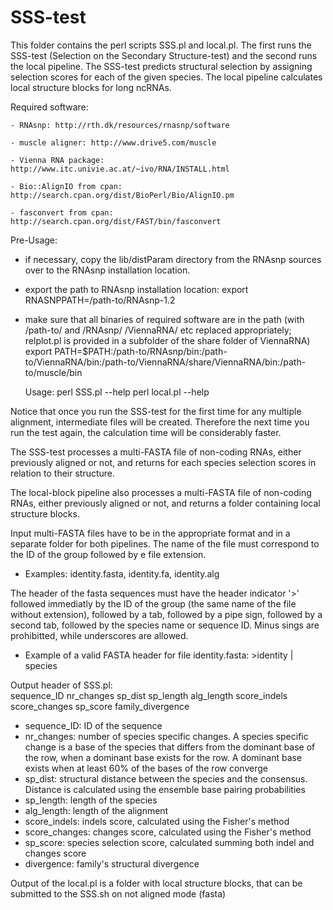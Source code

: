 # SSS-test

This folder contains the perl scripts SSS.pl and local.pl. The first runs the SSS-test (Selection on the Secondary Structure-test) and the second runs the local pipeline. The SSS-test predicts structural selection by assigning selection scores for each of the given species. The local pipeline calculates local structure blocks for long ncRNAs.

Required software: 

	- RNAsnp: http://rth.dk/resources/rnasnp/software
	
	- muscle aligner: http://www.drive5.com/muscle

	- Vienna RNA package: http://www.itc.univie.ac.at/~ivo/RNA/INSTALL.html

	- Bio::AlignIO from cpan: http://search.cpan.org/dist/BioPerl/Bio/AlignIO.pm

	- fasconvert from cpan: http://search.cpan.org/dist/FAST/bin/fasconvert

Pre-Usage:
- if necessary, copy the lib/distParam directory from the RNAsnp sources over
  to the RNAsnp installation location.
- export the path to RNAsnp installation location:
  export RNASNPPATH=/path-to/RNAsnp-1.2
- make sure that all binaries of required software are in the path (with
  /path-to/ and /RNAsnp/ /ViennaRNA/ etc replaced appropriately; relplot.pl is
  provided in a subfolder of the share folder of ViennaRNA)
  export PATH=$PATH:/path-to/RNAsnp/bin:/path-to/ViennaRNA/bin:/path-to/ViennaRNA/share/ViennaRNA/bin:/path-to/muscle/bin
  
  Usage:	perl SSS.pl --help
      	  perl local.pl --help
          
Notice that once you run the SSS-test for the first time for any multiple alignment, intermediate files will be created. Therefore the next time you run the test again, the calculation time will be considerably faster.

The SSS-test processes a multi-FASTA file of non-coding RNAs, either previously aligned or not, and returns for each species selection scores in relation to their structure.

The local-block pipeline also processes a multi-FASTA file of non-coding RNAs, either previously aligned or not, and returns a folder containing local structure blocks.

Input multi-FASTA files have to be in the appropriate format and in a separate folder for both pipelines. The name of the file must correspond to the ID of the group followed by e file extension.
 - Examples: identity.fasta, identity.fa, identity.alg    
 
 The header of the fasta sequences must have the header indicator '>' followed immediatly by the ID of the group (the same name of the file without extension), followed by a tab, followed by a pipe sign, followed by a second tab, followed by the species name or sequence ID. Minus sings are prohibitted, while underscores are allowed.             
 - Example of a valid FASTA header for file identity.fasta: >identity	|	species                                                                 

Output header of SSS.pl:                                                                                                                                                                    
sequence_ID	nr_changes	sp_dist	sp_length	alg_length	score_indels	score_changes	sp_score	family_divergence
                                                                                                                                                                                   
- sequence_ID: ID of the sequence
- nr_changes: number of species specific changes. A species specific change is a base of the species that differs from the dominant base of the row, when a dominant base exists for the row. A dominant base exists when at least 60% of the bases of the row converge
- sp_dist: structural distance between the species and the consensus. Distance is calculated using the ensemble base pairing probabilities
- sp_length: length of the species
- alg_length: length of the alignment
- score_indels: indels score, calculated using the Fisher's method
- score_changes: changes score, calculated using the Fisher's method
- sp_score: species selection score, calculated summing both indel and changes score
- divergence: family's structural divergence
                                                                                                                              
Output of the local.pl is a folder with local structure blocks, that can be submitted to the SSS.sh on not aligned mode (fasta)
